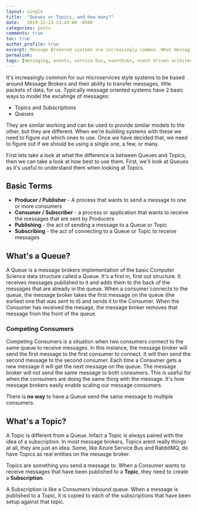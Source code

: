 ```yaml
---
layout: single
title:  "Queues or Topics, and how many?"
date:   2019-12-23 13:43:00 -0500
categories: posts
comments: true
toc: true
author_profile: true
excerpt: Message Brokered systems are increasingly common. What messaging concepts should we be using, Topics or Queues, and should we have a single one or many?
permalink: 
tags: [messaging, events, service bus, eventhubs, event driven architecture, eda, microservices]
---
```


It's increasingly common for our microservices style systems to be based around Message Brokers and their ability to transfer messages, little packets of data, for us.
Typically message oriented systems have 2 basic ways to model the excahnge of messages:

- Topics and Subscriptions
- Queues

They are similar working and can be used to provide similar models to the other, but they are different.
When we're building systems with these we need to figure out which ones to use. Once we have decided that, we need to figure out if we should be using a single one, a few, or many.

First lets take a look at what the difference is between Queues and Topics, then we can take a look at how best to use them. First, we'll look at Queues as it's useful to understand them when looking at Topics.

## Basic Terms

- **Producer / Publisher** - A process that wants to send a message to one or more consumers
- **Consumer / Subscriber** - a process or application that wants to receive the messages that are sent by Producers
- **Publishing** - the act of sending a message to a Queue or Topic
- **Subscribing** - the act of connecting to a Queue or Topic to receive messages

## What's a Queue?

A Queue is a message brokers implementation of the basic Computer Science data structure called a Queue.
It's a first in, first out structure. It receives messages published to it and adds them to the back of the messages that are already in the queue.
When a consumer connects to the queue, the message broker takes the first message on the queue (the earliest one that was sent to it) and sends it to the Consumer.
When the Consumer has received the mesage, the message broker removes that message from the front of the queue.

### Competing Consumers

Competing Consumers is a situation when two consumers connect to the same queue to receive messages.
In this instance, the message broker will send the first message to the first consumer to connect.
It will then send the second message to the second consumer.
Each time a Consumer gets a new message it will get the next message on the queue.
The message broker will not send the same message to both consumers.
This is useful for when the consumers are doing the same thing with the message.
It's how message brokers easily enable scaling our message consumers.

There is **no way** to have a Queue send the same message to multiple consumers. 

## What's a Topic?

A Topic is different from a Queue. Infact a Topic is always paired with the idea of a subscription.
In most message brokers, Topics arent really things at all, they are just an idea. Some, like Azure Service Bus and RabbitMQ, do have Topics as real entities on the mesasge broker.

Topics are something you send a message to.
When a Consumer wants to receive messages that have been published to a **Topic**, they need to create a **Subscription**.

A Subscription is like a Consumers inbound queue.
When a message is published to a Topic, it is copied to each of the subscriptions that have been setup against that topic.
